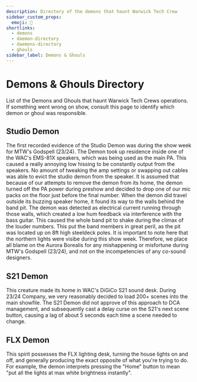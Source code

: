 ```yaml
---
description: Directory of the demons that haunt Warwick Tech Crew
sidebar_custom_props:
  emoji: 👻
shortlinks:
  - demons
  - daemon-directory
  - daemons-directory
  - ghouls
sidebar_label: Demons & Ghouls
---
```


# Demons & Ghouls Directory

List of the Demons and Ghouls that haunt Warwick Tech Crews operations. If something went wrong on show, consult this
page to identify which demon or ghoul was responsible.

## Studio Demon

The first recorded evidence of the Studio Demon was during the show week for MTW's Godspell (23/24). The Demon took up
residence inside one of the WAC's EMS-81X speakers, which was being used as the main PA. This caused a really annoying
low hissing to be constantly output from the speakers. No amount of tweaking the amp settings or swapping out cables was
able to evict the studio demon from the speaker. It is assumed that because of our attempts to remove the demon from its
home, the demon turned off the PA power during preshow and decided to drop one of our mic packs on the floor just before
the final number. When the demon did travel outside its buzzing speaker home, it found its way to the walls behind the
band pit. The demon was detected as electrical current running through those walls, which created a low hum feedback via
interference with the bass guitar. This caused the whole band pit to shake during the climax of the louder numbers. This
put the band members in great peril, as the pit was located up on 8ft high steeldeck poles. It is important to note here
that the northern lights were visibe during this show week. Therefore, we place all blame on the Aurora Borealis for any
mishappening or misfortune during MTW's Godspell (23/24), and not on the incompetencies of any co-sound designers.

## S21 Demon

This creature made its home in WAC's DiGiCo S21 sound desk. During 23/24 Company, we very reasonably decided to load
200+ scenes into the main showfile. The S21 Demon did not approve of this approach to DCA management, and subsequently
cast a delay curse on the S21's next scene button, causing a lag of about 5 seconds each time a scene needed to change.

## FLX Demon

This spirit possesses the FLX lighting desk, turning the house lights on and off, and generally producing the exact
opposite of what you're trying to do. For example, the demon interprets pressing the "Home" button to mean "put all the
lights at max white brightness instantly".
